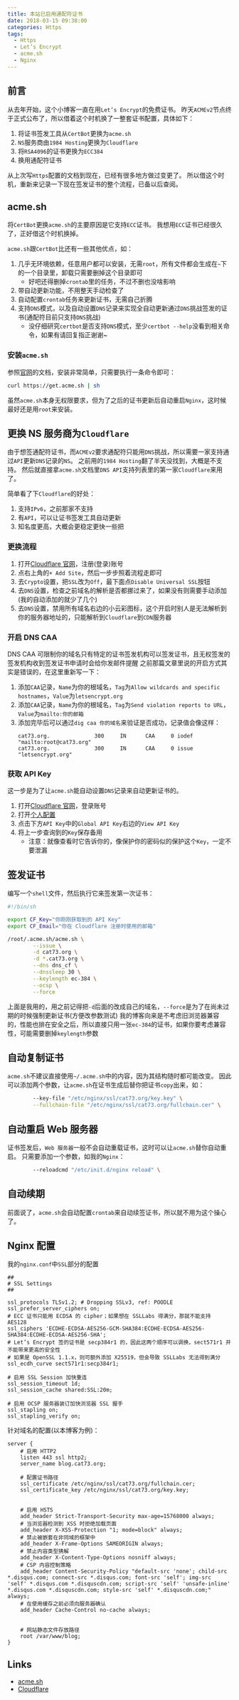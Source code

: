 ```yaml
---
title: 本站已启用通配符证书
date: 2018-03-15 09:38:00
categories: Https
tags:
  - Https
  - Let’s Encrypt
  - acme.sh
  - Nginx
---
```

## 前言
从去年开始，这个小博客一直在用`Let’s Encrypt`的免费证书。
昨天`ACMEv2`节点终于正式公布了，所以借着这个时机换了一整套证书配置，具体如下：

1. 将证书签发工具从`CertBot`更换为`acme.sh`
2. `NS`服务商由`1984 Hosting`更换为`Cloudflare`
3. 将`RSA4096`的证书更换为`ECC384`
4. 换用通配符证书

从上次写`Https`配置的文档到现在，已经有很多地方做过变更了。
所以借这个时机，重新来记录一下现在签发证书的整个流程，已备以后查阅。

<!-- more -->
## acme.sh
将`CertBot`更换`acme.sh`的主要原因是它支持`ECC`证书。
我想用`ECC`证书已经很久了，正好借这个时机换掉。

`acme.sh`跟`CertBot`比还有一些其他优点，如：
1. 几乎无环境依赖，任意用户都可以安装，无需`root`，所有文件都会生成在`~`下的一个目录里，卸载只需要删掉这个目录即可
   * 好吧还得删掉`crontab`里的任务，不过不删也没啥影响
2. 带自动更新功能，不用整天手动检查了
3. 自动配置`crontab`任务来更新证书，无需自己折腾
4. 支持`DNS`模式，以及自动设置`DNS`记录来实现全自动更新通过`DNS`挑战签发的证书(通配符目前只支持`DNS`挑战)
   * 没仔细研究`certbot`是否支持`DNS`模式，至少`certbot --help`没看到相关命令，如果有请回复指正谢谢~

### 安装`acme.sh`
参照[官网][acme.sh]的文档，安装非常简单，只需要执行一条命令即可：

```sh
curl https://get.acme.sh | sh
```

虽然`acme.sh`本身无权限要求，但为了之后的证书更新后自动重启`Nginx`，这时候最好还是用`root`来安装。

## 更换 NS 服务商为`Cloudflare`
由于想签通配符证书，而`ACMEv2`要求通配符只能用`DNS`挑战，所以需要一家支持通过`API`更新`DNS`记录的`NS`。
之前用的`1984 Hosting`翻了半天没找到，大概是不支持。
然后就直接拿`acme.sh`文档里`DNS API`支持列表里的第一家`Cloudflare`来用了。

简单看了下`Cloudflare`的好处：
1. 支持`IPv6`，之前那家不支持
2. 有`API`，可以让证书签发工具自动更新
3. 知名度更高，大概会更稳定更快一些把

### 更换流程
1. 打开[Cloudflare 官网][Cloudflare]，注册(登录)账号
2. 点右上角的`+ Add Site`，然后一步步照着流程走即可
3. 去`Crypto`设置，把`SSL`改为`Off`，最下面点`Disable Universal SSL`按钮
4. 去`DNS`设置，检查之前域名的解析是否都挪过来了，如果没有则需要手动添加(我的自动添加的就少了几个)
5. 去`DNS`设置，禁用所有域名右边的小云彩图标，这个开启时别人是无法解析到你的服务器地址的，只能解析到`Cloudflare`到`CDN`服务器

### 开启 DNS CAA
DNS CAA 可限制你的域名只有特定的证书签发机构可以签发证书，且无权签发的签发机构收到签发证书申请时会给你发邮件提醒
之前那篇文章里说的开启方式其实是错误的，在这里重新写一下：

1. 添加`CAA`记录，`Name`为你的根域名，`Tag`为`Allow wildcards and specific hostnames`，`Value`为`letsencrypt.org`
2. 添加`CAA`记录，`Name`为你的根域名，`Tag`为`Send violation reports to URL`，`Value`为`mailto:你的邮箱`
3. 添加完毕后可以通过`dig caa 你的域名`来验证是否成功，记录值会像这样：
   ```
   cat73.org.              300     IN      CAA     0 iodef "mailto:root@cat73.org"
   cat73.org.              300     IN      CAA     0 issue "letsencrypt.org"
   ```

### 获取 API Key
这一步是为了让`acme.sh`能自动设置`DNS`记录来自动更新证书的。

1. 打开[Cloudflare 官网][Cloudflare]，登录账号
2. 打开[个人配置](https://www.cloudflare.com/a/profile)
3. 点击下方`API Key`中的`Global API Key`右边的`View API Key`
4. 将上一步查询到的`Key`保存备用
   * 注意：就像查看时它告诉你的，像保护你的密码似的保护这个`Key`，一定不要泄漏

## 签发证书
编写一个`shell`文件，然后执行它来签发第一次证书：

```sh
#!/bin/sh

export CF_Key="你刚刚获取到的 API Key"
export CF_Email="你在 Cloudflare 注册时使用的邮箱"

/root/.acme.sh/acme.sh \
        --issue \
        -d cat73.org \
        -d *.cat73.org \
        --dns dns_cf \
        --dnssleep 30 \
        --keylength ec-384 \
        --ocsp \
        --force

```

上面是我用的，用之前记得把`-d`后面的改成自己的域名，`--force`是为了在尚未过期的时候强制更新证书(方便改参数测试)
我的博客向来是不考虑旧浏览器兼容的，性能也排在安全之后，所以直接只用一张`ec-384`的证书，如果你要考虑兼容性，可能需要删掉`keylength`参数

## 自动复制证书
`acme.sh`不建议直接使用`~/.acme.sh`中的内容，因为其结构随时都可能改变。
因此可以添加两个参数，让`acme.sh`在证书生成后替你把证书`copy`出来，如：

```sh
        --key-file "/etc/nginx/ssl/cat73.org/key.key" \
        --fullchain-file "/etc/nginx/ssl/cat73.org/fullchain.cer" \
```

## 自动重启 Web 服务器
证书签发后，`Web 服务器`一般不会自动重载证书，这时可以让`acme.sh`替你自动重启。
只需要添加一个参数，如我的`Nginx`：

```sh
        --reloadcmd "/etc/init.d/nginx reload" \
```

## 自动续期
前面说了，`acme.sh`会自动配置`crontab`来自动续签证书，所以就不用为这个操心了。

## Nginx 配置
我的`nginx.conf`中`SSL`部分的配置

```
##
# SSL Settings
##

ssl_protocols TLSv1.2; # Dropping SSLv3, ref: POODLE
ssl_prefer_server_ciphers on;
# ECC 证书只能用 ECDSA 的 cipher；如果想在 SSLLabs 得满分，那就不能支持 AES128
ssl_ciphers 'ECDHE-ECDSA-AES256-GCM-SHA384:ECDHE-ECDSA-AES256-SHA384:ECDHE-ECDSA-AES256-SHA';
# Let’s Encrypt 签的证书是 secp384r1 的，因此这两个顺序可以调换，sect571r1 并不能带来更高的安全性
# 如果是 OpenSSL 1.1.x，则可额外添加 X25519，但会导致 SSLLabs 无法得到满分
ssl_ecdh_curve sect571r1:secp384r1;

# 启用 SSL Session 加快重连
ssl_session_timeout 1d;
ssl_session_cache shared:SSL:20m;

# 启用 OCSP 服务器装订加快浏览器 SSL 握手
ssl_stapling on;
ssl_stapling_verify on;
```

针对域名的配置(以本博客为例)：

```
server {
    # 启用 HTTP2
    listen 443 ssl http2;
    server_name blog.cat73.org;

    # 配置证书路径
    ssl_certificate /etc/nginx/ssl/cat73.org/fullchain.cer;
    ssl_certificate_key /etc/nginx/ssl/cat73.org/key.key;


    # 启用 HSTS
    add_header Strict-Transport-Security max-age=15768000 always;
    # 当浏览器检测到 XSS 时拒绝加载页面
    add_header X-XSS-Protection "1; mode=block" always;
    # 禁止被嵌套在非同域的框架中
    add_header X-Frame-Options SAMEORIGIN always;
    # 禁止内容类型猜解
    add_header X-Content-Type-Options nosniff always;
    # CSP 内容控制策略
    add_header Content-Security-Policy "default-src 'none'; child-src *.disqus.com; connect-src *.disqus.com; font-src 'self'; img-src 'self' *.disqus.com *.disquscdn.com; script-src 'self' 'unsafe-inline' *.disqus.com *.disquscdn.com; style-src 'self' *.disquscdn.com;" always;
    # 在使用缓存之前必须向服务器确认
    add_header Cache-Control no-cache always;


    # 网站静态文件存放路径
    root /var/www/blog;
}
```

## Links
* [acme.sh][]
* [Cloudflare][]

<!-- links -->
[acme.sh]:      https://acme.sh
[Cloudflare]:   https://www.cloudflare.com
